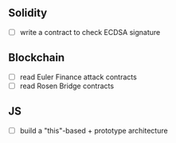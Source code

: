 ## Solidity
- [ ] write a contract to check ECDSA signature

## Blockchain
- [ ] read Euler Finance attack contracts
- [ ] read Rosen Bridge contracts

## JS
- [ ] build a "this"-based + prototype architecture
